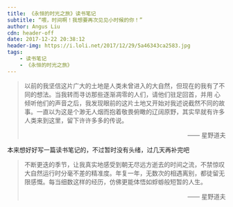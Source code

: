 ```yaml
---
title: 《永恒的时光之旅》读书笔记
subtitle: “喂，时间啊！我想要再次见见小时候的你！”
author: Angus Liu
cdn: header-off
date: 2017-12-22 20:38:12
header-img: https://i.loli.net/2017/12/29/5a46343ca2583.jpg
tags:
    - 读书笔记
    - 《永恒的时光之旅》
---
```


>以前的我坚信这片广大的土地是人类未曾进入的大自然，但现在的我有了不同的想法。当我转而寻访那些逐渐凋零的人们，请他们驻足回首，并用 心倾听他们的声音之后，我发现眼前的这片土地又开始对我述说截然不同的故事。一直以为这是个渺无人烟而抱着敬畏俯瞰的辽阔原野，其实早就有许多人类来到这里，留下许许多多的传说。
><p align="right">—— 星野道夫</p>


本来想好好写一篇读书笔记的，不过暂时没有头绪，过几天再补完吧

>不断更迭的季节，让我真实地感受到朝无尽远方逝去的时间之流，不禁惊叹大自然运行时分毫不差的精准度。年复一年，无数次的相遇离别，都徒留无限感慨。每当细数这样的经历，仿佛更能体悟如蜉蝣般短暂的人生。
><p align="right">—— 星野道夫</p>
